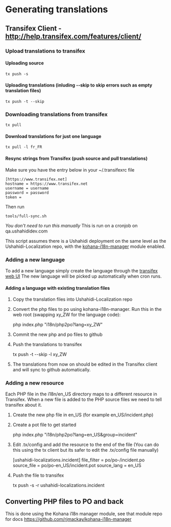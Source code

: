 Generating translations
=======================

Transifex Client - http://help.transifex.com/features/client/
-------------------------------------------------------------

### Upload translations to transifex

#### Uploading source

    tx push -s

#### Uploading translations (inluding --skip to skip errors such as empty translation files)

    tx push -t --skip

### Downloading translations from transifex

    tx pull

#### Download translations for just one language

    tx pull -l fr_FR

#### Resync strings from Transifex (push source and pull translations) ###
Make sure you have the entry below in your ~/.transifexrc file

    [https://www.transifex.net]
    hostname = https://www.transifex.net
    username = username
    password = password
    token =

Then run

    tools/full-sync.sh

*You don't need to run this manually* This is run on a cronjob on qa.ushahididev.com

This script assumes there is a Ushahidi deployment on the same level as the 
Ushahidi-Localization repo, with the
[kohana-i18n-manager](https://github.com/rjmackay/kohana-i18n-manager)
module enabled.

### Adding a new language

To add a new language simply create the language through the
[transifex web UI](transifex.net/projects/p/ushahidi-localizations/)
The new language will be picked up automatically when cron runs.

#### Adding a language with existing translation files

1. Copy the translation files into Ushahidi-Localization repo
2. Convert the php files to po using kohana-i18n-manager.
Run this in the web root (swapping xy_ZW for the language code):

    php index.php "i18n/php2po?lang=xy_ZW"

3. Commit the new php and po files to github    
4. Push the translations to transifex

    tx push -t --skip -l xy_ZW

5. The translations from now on should be edited in the Transifex client
and will sync to github automatically.

### Adding a new resource

Each PHP file in the i18n/en_US directory maps to a different resource in Transifex.
When a new file is added to the PHP source files we need to tell transifex about it.

1. Create the new php file in en_US (for example en_US/incident.php)
2. Create a pot file to get started

    php index.php "i18n/php2po?lang=en_US&group=incident"

3. Edit .tx/config and add the resource to the end of the file
(You can do this using the tx client but its safer to edit the .tx/config file manually)

    [ushahidi-localizations.incident]
    file_filter = po/po-<lang>/incident.po
    source_file = po/po-en_US/incident.pot
    source_lang = en_US

4. Push the file to transifex

    tx push -s -r ushahidi-localizations.incident


Converting PHP files to PO and back
-----------------------------------

This is done using the Kohana i18n manager module, see that module repo for docs
https://github.com/rjmackay/kohana-i18n-manager

